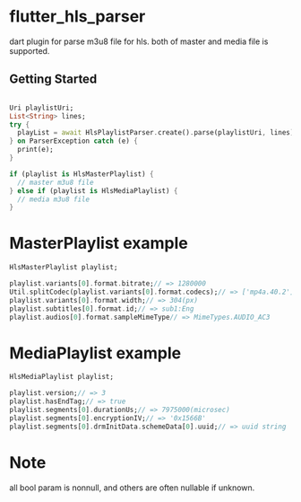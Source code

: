 # flutter_hls_parser

dart plugin for parse m3u8 file for hls.
both of master and media file is supported.

## Getting Started

```dart

Uri playlistUri;
List<String> lines;
try {
  playList = await HlsPlaylistParser.create().parse(playlistUri, lines);
} on ParserException catch (e) {
  print(e);
}

if (playlist is HlsMasterPlaylist) {
  // master m3u8 file
} else if (playlist is HlsMediaPlaylist) {
  // media m3u8 file
}
```

# MasterPlaylist example
```dart
HlsMasterPlaylist playlist;

playlist.variants[0].format.bitrate;// => 1280000
Util.splitCodec(playlist.variants[0].format.codecs);// => ['mp4a.40.2']['avc1.66.30']
playlist.variants[0].format.width;// => 304(px)
playlist.subtitles[0].format.id;// => sub1:Eng
playlist.audios[0].format.sampleMimeType// => MimeTypes.AUDIO_AC3
```

# MediaPlaylist example
```dart
HlsMediaPlaylist playlist;

playlist.version;// => 3
playlist.hasEndTag;// => true
playlist.segments[0].durationUs;// => 7975000(microsec)
playlist.segments[0].encryptionIV;// => '0x1566B'
playlist.segments[0].drmInitData.schemeData[0].uuid;// => uuid string
```

# Note
all bool param is nonnull, and others are often nullable if unknown.